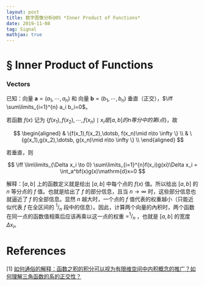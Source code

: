 ```yaml
---
layout: post
title: 数字图像分析@05 *Inner Product of Functions*
date: 2019-11-08 
tag: Signal
mathjax: true
---
```



#  § Inner Product of Functions

### Vectors

已知：向量 $\boldsymbol{a}=(a_1,\dotsb,a_n)$ 和 向量 $\boldsymbol{b}=(b_1,\dotsb,b_n)$ 垂直（正交），$\iff \sum\limits_{i=1}^{n} a_i b_i=0$。

若函数 $f(x)$ 记为 $\{f(x_1),f(x_2),\dotsb, f(x_n) \mid x_i是[a,b]的n等分中的第i点\}$，故 

$$
\begin{aligned}
& \{f(x_1),f(x_2),\dotsb, f(x_n)\mid n\to \infty \} \\
& \{g(x_1),g(x_2),\dotsb, g(x_n)\mid n\to \infty \} \\
\end{aligned}
$$

若垂直，则 

$$
\iff \lim\limits_{\Delta x_i \to 0} \sum\limits_{i=1}^{n}f(x_i)g(xi)\Delta x_i = \int_a^bf(x)g(x)\mathrm{d}x=0
$$

解释：$[a,b]$ 上的函数定义就是给出 $[a,b]$ 中每个点的 $f(x)$ 值。所以给出 $[a,b]$ 的 $n$ 等分点的 $f$ 值。也就是给出了 $f$ 的部分信息，且当 $n\to\infty$ 时，这些部分信息也就逼近了 $f$ 的全部信息。显然 $n$ 越大时，一个点的 $f$ 值代表的权重越小（只能近似代表 $f$ 在全区间的 $^1/_n$ 段中的信息）。因此，计算两个向量的內积时，两个函数在同一点的函数值相乘后应该再乘以这一点的权重 $=^1/_n$ ，也就是 $[a,b]$ 的宽度 $\Delta x_i$。

#  References

[1] [如何通俗的解释：函数之积的积分可以视为有限维空间中内积概念的推广？如何理解三角函数的系的正交性？](https://www.zhihu.com/question/268621013/answer/716108974)

